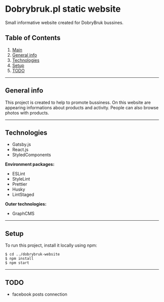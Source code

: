 # Dobrybruk.pl static website <a name="main"></a>

Small informative website created for DobryBruk bussines.

## Table of Contents
1. [Main](#main)
2. [General info](#info)
3. [Technologies](#tech)
4. [Setup](#setup)
5. [TODO](#todo)

------------


## General info <a name="info"></a>

This project is created to help to promote bussiness.
On this website are appearing informations about products and activity.
People can also browse photos with products.

------------

## Technologies <a name="tech"></a>

* Gatsby.js
* React.js
* StyledComponents

**Environment packages:**
* ESLint
* StyleLint
* Prettier
* Husky
* LintStaged

**Outer technologies:**
* GraphCMS

------------

## Setup<a name="setup"></a>
To run this project, install it locally using npm:

```
$ cd ../dobrybruk-website
$ npm install
$ npm start
```

------------

## TODO <a name="todo"></a>
* facebook posts connection
